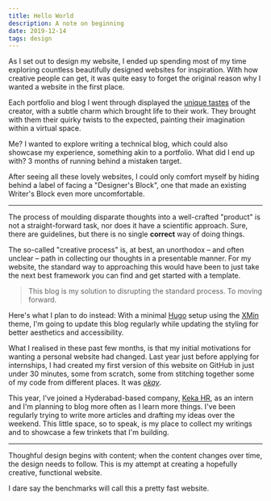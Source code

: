 ```yaml
---
title: Hello World
description: A note on beginning
date: 2019-12-14
tags: design
---
```


As I set out to design my website, I ended up spending most of my time exploring countless beautifully designed websites for inspiration. With how creative people can get, it was quite easy to forget the original reason why I wanted a website in the first place.

Each portfolio and blog I went through displayed the [unique tastes](https://whimsical.club/) of the creator, with a subtle charm which brought life to their work. They brought with them their quirky twists to the expected, painting their imagination within a virtual space.

Me? I wanted to explore writing a technical blog, which could also showcase my experience, something akin to a portfolio. What did I end up with? 3 months of running behind a mistaken target.

After seeing all these lovely websites, I could only comfort myself by hiding behind a label of facing a "Designer's Block", one that made an existing Writer's Block even more uncomfortable.

***

The process of moulding disparate thoughts into a well-crafted "product" is not a straight-forward task, nor does it have a scientific approach. Sure, there are guidelines, but there is no single **correct** way of doing things.

The so-called "creative process" is, at best, an unorthodox – and often unclear – path in collecting our thoughts in a presentable manner. For my website, the standard way to approaching this would have been to just take the next best framework you can find and get started with a template.

> This blog is my solution to disrupting the standard process. To moving forward.

Here's what I plan to do instead: With a minimal [Hugo](https://gohugo.io/) setup using the [XMin](https://github.com/yihui/hugo-xmin) theme, I'm going to update this blog regularly while updating the styling for better aesthetics and accessibility.

What I realised in these past few months, is that my initial motivations for wanting a personal website had changed. Last year just before applying for internships, I had created my first version of this website on GitHub in just under 30 minutes, some from scratch, some from stitching together some of my code from different places. It was [*okay*](https://2018.ajitpanigrahi.com).

This year, I've joined a Hyderabad-based company, [Keka HR](https://www.keka.com), as an intern and I'm planning to blog more often as I learn more things. I've been regularly trying to write more articles and drafting my ideas over the weekend. This little space, so to speak, is my place to collect my writings and to showcase a few trinkets that I'm building.

***

Thoughful design begins with content; when the content changes over time, the design needs to follow. This is my attempt at creating a hopefully creative, functional website.

I dare say the benchmarks will call this a pretty fast website.
